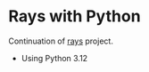 # Rays with Python
Continuation of [rays](https://github.com/khubaib321/rays) project.
- Using Python 3.12
